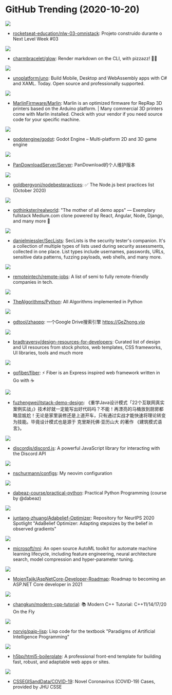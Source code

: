 # GitHub Trending (2020-10-20)

![](https://img.shields.io/badge/TypeScript-New%20217-green?style=flat-square&logo=appveyor)
- [rocketseat-education/nlw-03-omnistack](https://github.com/rocketseat-education/nlw-03-omnistack): Projeto construído durante o Next Level Week #03

![](https://img.shields.io/badge/Go-New%20583-green?style=flat-square&logo=appveyor)
- [charmbracelet/glow](https://github.com/charmbracelet/glow): Render markdown on the CLI, with pizzazz! 💅🏻

![](https://img.shields.io/badge/C%23-New%20181-green?style=flat-square&logo=appveyor)
- [unoplatform/uno](https://github.com/unoplatform/uno): Build Mobile, Desktop and WebAssembly apps with C# and XAML. Today. Open source and professionally supported.

![](https://img.shields.io/badge/C%2B%2B-New%2043-green?style=flat-square&logo=appveyor)
- [MarlinFirmware/Marlin](https://github.com/MarlinFirmware/Marlin): Marlin is an optimized firmware for RepRap 3D printers based on the Arduino platform. | Many commercial 3D printers come with Marlin installed. Check with your vendor if you need source code for your specific machine.

![](https://img.shields.io/badge/C%2B%2B-New%2065-green?style=flat-square&logo=appveyor)
- [godotengine/godot](https://github.com/godotengine/godot): Godot Engine – Multi-platform 2D and 3D game engine

![](https://img.shields.io/badge/HTML-New%20159-green?style=flat-square&logo=appveyor)
- [PanDownloadServer/Server](https://github.com/PanDownloadServer/Server): PanDownload的个人维护版本

![](https://img.shields.io/badge/JavaScript-New%20166-green?style=flat-square&logo=appveyor)
- [goldbergyoni/nodebestpractices](https://github.com/goldbergyoni/nodebestpractices): ✅ The Node.js best practices list (October 2020)

![](https://img.shields.io/badge/JavaScript-New%20114-green?style=flat-square&logo=appveyor)
- [gothinkster/realworld](https://github.com/gothinkster/realworld): "The mother of all demo apps" — Exemplary fullstack Medium.com clone powered by React, Angular, Node, Django, and many more 🏅

![](https://img.shields.io/badge/PHP-New%2093-green?style=flat-square&logo=appveyor)
- [danielmiessler/SecLists](https://github.com/danielmiessler/SecLists): SecLists is the security tester's companion. It's a collection of multiple types of lists used during security assessments, collected in one place. List types include usernames, passwords, URLs, sensitive data patterns, fuzzing payloads, web shells, and many more.

![](https://img.shields.io/badge/JavaScript-New%20433-green?style=flat-square&logo=appveyor)
- [remoteintech/remote-jobs](https://github.com/remoteintech/remote-jobs): A list of semi to fully remote-friendly companies in tech.

![](https://img.shields.io/badge/Python-New%20278-green?style=flat-square&logo=appveyor)
- [TheAlgorithms/Python](https://github.com/TheAlgorithms/Python): All Algorithms implemented in Python

![](https://img.shields.io/badge/JavaScript-New%2057-green?style=flat-square&logo=appveyor)
- [gdtool/zhaopp](https://github.com/gdtool/zhaopp): 一个Google Drive搜索引擎 https://GeZhong.vip

![](https://img.shields.io/badge/none-New%20158-green?style=flat-square&logo=appveyor)
- [bradtraversy/design-resources-for-developers](https://github.com/bradtraversy/design-resources-for-developers): Curated list of design and UI resources from stock photos, web templates, CSS frameworks, UI libraries, tools and much more

![](https://img.shields.io/badge/Go-New%20215-green?style=flat-square&logo=appveyor)
- [gofiber/fiber](https://github.com/gofiber/fiber): ⚡️ Fiber is an Express inspired web framework written in Go with ☕️

![](https://img.shields.io/badge/Java-New%20273-green?style=flat-square&logo=appveyor)
- [fuzhengwei/itstack-demo-design](https://github.com/fuzhengwei/itstack-demo-design): 《重学Java设计模式「22个互联网真实案例实战」》技术好就一定能写出好代码吗？不能！再漂亮的马桶放到厨房都略显尴尬！无论是家里装修还是上道开车，只有通过实战才能快速将理论转变为技能。毕竟设计模式也是源于 克里斯托佛·亚历山大 的著作 《建筑模式语言》。

![](https://img.shields.io/badge/JavaScript-New%2054-green?style=flat-square&logo=appveyor)
- [discordjs/discord.js](https://github.com/discordjs/discord.js): A powerful JavaScript library for interacting with the Discord API

![](https://img.shields.io/badge/Vim%20script-New%2032-green?style=flat-square&logo=appveyor)
- [nschurmann/configs](https://github.com/nschurmann/configs): My neovim configuration

![](https://img.shields.io/badge/Python-New%20139-green?style=flat-square&logo=appveyor)
- [dabeaz-course/practical-python](https://github.com/dabeaz-course/practical-python): Practical Python Programming (course by @dabeaz)

![](https://img.shields.io/badge/Jupyter%20Notebook-New%20106-green?style=flat-square&logo=appveyor)
- [juntang-zhuang/Adabelief-Optimizer](https://github.com/juntang-zhuang/Adabelief-Optimizer): Repository for NeurIPS 2020 Spotlight "AdaBelief Optimizer: Adapting stepsizes by the belief in observed gradients"

![](https://img.shields.io/badge/Python-New%20211-green?style=flat-square&logo=appveyor)
- [microsoft/nni](https://github.com/microsoft/nni): An open source AutoML toolkit for automate machine learning lifecycle, including feature engineering, neural architecture search, model compression and hyper-parameter tuning.

![](https://img.shields.io/badge/none-New%2076-green?style=flat-square&logo=appveyor)
- [MoienTajik/AspNetCore-Developer-Roadmap](https://github.com/MoienTajik/AspNetCore-Developer-Roadmap): Roadmap to becoming an ASP.NET Core developer in 2021

![](https://img.shields.io/badge/C%2B%2B-New%20207-green?style=flat-square&logo=appveyor)
- [changkun/modern-cpp-tutorial](https://github.com/changkun/modern-cpp-tutorial): 📚 Modern C++ Tutorial: C++11/14/17/20 On the Fly

![](https://img.shields.io/badge/Common%20Lisp-New%2046-green?style=flat-square&logo=appveyor)
- [norvig/paip-lisp](https://github.com/norvig/paip-lisp): Lisp code for the textbook "Paradigms of Artificial Intelligence Programming"

![](https://img.shields.io/badge/JavaScript-New%2088-green?style=flat-square&logo=appveyor)
- [h5bp/html5-boilerplate](https://github.com/h5bp/html5-boilerplate): A professional front-end template for building fast, robust, and adaptable web apps or sites.

![](https://img.shields.io/badge/none-New%2022-green?style=flat-square&logo=appveyor)
- [CSSEGISandData/COVID-19](https://github.com/CSSEGISandData/COVID-19): Novel Coronavirus (COVID-19) Cases, provided by JHU CSSE


